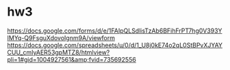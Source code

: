 # hw3
https://docs.google.com/forms/d/e/1FAIpQLSdlisTzAb6BFihFrPT7hg0V393YIMYq-Q9FsguXdovoIgnm9A/viewform
https://docs.google.com/spreadsheets/u/0/d/1_U8j0kE74o2qL0StBPvXJYAYCUU_cmIyAER53gpMTZ8/htmlview?pli=1#gid=1004927561&amp;fvid=735692556
